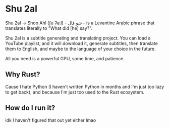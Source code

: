 # Shu 2al

Shu 2al → Shoo Ahl (ʃu ʔaːl) - شو قال - is a Levantine Arabic phrase that translates literally to "What did [he] say?".

Shu 2al is a subtitle generating and translating project. You can load a YouTube playlist, and it will download it, generate subtitles, then translate them to English, and maybe to the language of your choice in the future.

All you need is a powerful GPU, some time, and patience.

## Why Rust?

Cause I hate Python (I haven't written Python in months and I'm just too lazy to get back), and because I'm just too used to the Rust ecosystem.

## How do I run it?

idk I haven't figured that out yet either lmao
